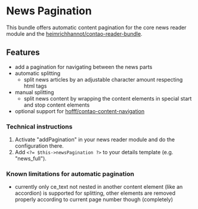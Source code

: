# News Pagination

This bundle offers automatic content pagination for the core news reader module and the [heimrichhannot/contao-reader-bundle](https://github.com/heimrichhannot/contao-reader-bundle).

## Features

- add a pagination for navigating between the news parts
- automatic splitting
    - split news articles by an adjustable character amount respecting html tags
- manual splitting
    - split news content by wrapping the content elements in special start and stop content elements
- optional support for [hofff/contao-content-navigation](https://github.com/hofff/contao-content-navigation)

### Technical instructions

1. Activate "addPagination" in your news reader module and do the configuration there.
2. Add `<?= $this->newsPagination ?>` to your details template (e.g. "news_full").

### Known limitations for automatic pagination

- currently only ce_text not nested in another content element (like an accordion) is supported for splitting, other elements are removed properly according to current page number though (completely)
